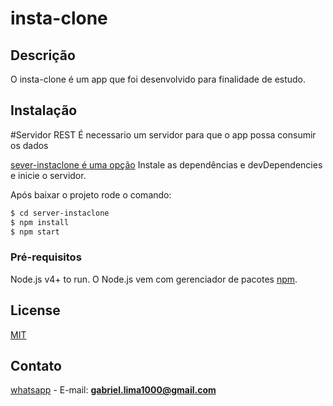 # insta-clone

## Descrição
O insta-clone é um app que foi desenvolvido para finalidade de estudo.

## Instalação

#Servidor REST
É necessario um servidor para que o app possa consumir os dados

[sever-instaclone é uma opção](https://github.com/brlga002/sever-instaclone)
Instale as dependências e devDependencies e inicie o servidor.

Após baixar o projeto rode o comando:

```sh
$ cd server-instaclone
$ npm install
$ npm start
```

### Pré-requisitos

Node.js v4+ to run.
O Node.js vem com gerenciador de pacotes [npm](https://www.npmjs.com).


## License
[MIT](https://choosealicense.com/licenses/mit/)

## Contato

[whatsapp](https://api.whatsapp.com/send?phone=5592991755655&text=Ola%2C%20gabriel%20vi%20seu%20numero%20no%20github.) - E-mail: **gabriel.lima1000@gmail.com**
